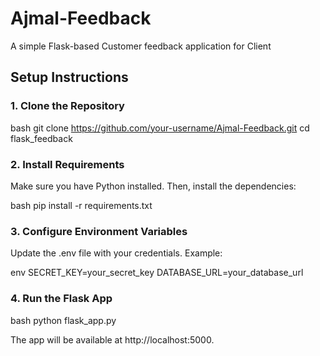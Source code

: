 # Ajmal-Feedback

A simple Flask-based Customer feedback application for Client

## Setup Instructions

### 1. Clone the Repository

bash
git clone https://github.com/your-username/Ajmal-Feedback.git
cd flask_feedback


### 2. Install Requirements

Make sure you have Python installed. Then, install the dependencies:

bash
pip install -r requirements.txt


### 3. Configure Environment Variables

Update the .env file with your credentials. Example:

env
SECRET_KEY=your_secret_key
DATABASE_URL=your_database_url


### 4. Run the Flask App

bash
python flask_app.py


The app will be available at http://localhost:5000.
